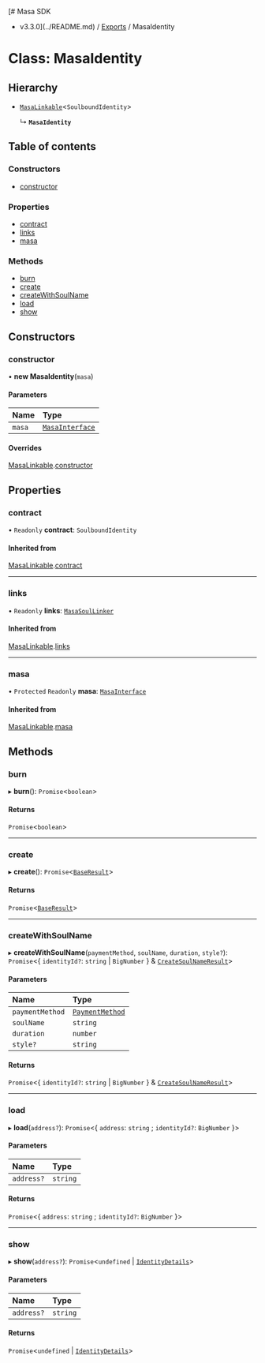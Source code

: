 [# Masa SDK
 - v3.3.0](../README.md) / [Exports](../modules.md) / MasaIdentity

# Class: MasaIdentity

## Hierarchy

- [`MasaLinkable`](MasaLinkable.md)<`SoulboundIdentity`\>

  ↳ **`MasaIdentity`**

## Table of contents

### Constructors

- [constructor](MasaIdentity.md#constructor)

### Properties

- [contract](MasaIdentity.md#contract)
- [links](MasaIdentity.md#links)
- [masa](MasaIdentity.md#masa)

### Methods

- [burn](MasaIdentity.md#burn)
- [create](MasaIdentity.md#create)
- [createWithSoulName](MasaIdentity.md#createwithsoulname)
- [load](MasaIdentity.md#load)
- [show](MasaIdentity.md#show)

## Constructors

### constructor

• **new MasaIdentity**(`masa`)

#### Parameters

| Name | Type |
| :------ | :------ |
| `masa` | [`MasaInterface`](../interfaces/MasaInterface.md) |

#### Overrides

[MasaLinkable](MasaLinkable.md).[constructor](MasaLinkable.md#constructor)

## Properties

### contract

• `Readonly` **contract**: `SoulboundIdentity`

#### Inherited from

[MasaLinkable](MasaLinkable.md).[contract](MasaLinkable.md#contract)

___

### links

• `Readonly` **links**: [`MasaSoulLinker`](MasaSoulLinker.md)

#### Inherited from

[MasaLinkable](MasaLinkable.md).[links](MasaLinkable.md#links)

___

### masa

• `Protected` `Readonly` **masa**: [`MasaInterface`](../interfaces/MasaInterface.md)

#### Inherited from

[MasaLinkable](MasaLinkable.md).[masa](MasaLinkable.md#masa)

## Methods

### burn

▸ **burn**(): `Promise`<`boolean`\>

#### Returns

`Promise`<`boolean`\>

___

### create

▸ **create**(): `Promise`<[`BaseResult`](../interfaces/BaseResult.md)\>

#### Returns

`Promise`<[`BaseResult`](../interfaces/BaseResult.md)\>

___

### createWithSoulName

▸ **createWithSoulName**(`paymentMethod`, `soulName`, `duration`, `style?`): `Promise`<{ `identityId?`: `string` \| `BigNumber`  } & [`CreateSoulNameResult`](../interfaces/CreateSoulNameResult.md)\>

#### Parameters

| Name | Type |
| :------ | :------ |
| `paymentMethod` | [`PaymentMethod`](../modules.md#paymentmethod) |
| `soulName` | `string` |
| `duration` | `number` |
| `style?` | `string` |

#### Returns

`Promise`<{ `identityId?`: `string` \| `BigNumber`  } & [`CreateSoulNameResult`](../interfaces/CreateSoulNameResult.md)\>

___

### load

▸ **load**(`address?`): `Promise`<{ `address`: `string` ; `identityId?`: `BigNumber`  }\>

#### Parameters

| Name | Type |
| :------ | :------ |
| `address?` | `string` |

#### Returns

`Promise`<{ `address`: `string` ; `identityId?`: `BigNumber`  }\>

___

### show

▸ **show**(`address?`): `Promise`<`undefined` \| [`IdentityDetails`](../interfaces/IdentityDetails.md)\>

#### Parameters

| Name | Type |
| :------ | :------ |
| `address?` | `string` |

#### Returns

`Promise`<`undefined` \| [`IdentityDetails`](../interfaces/IdentityDetails.md)\>
